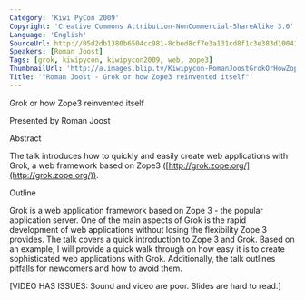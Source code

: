 ```yaml
---
Category: 'Kiwi PyCon 2009'
Copyright: 'Creative Commons Attribution-NonCommercial-ShareAlike 3.0'
Language: 'English'
SourceUrl: http://05d2db1380b6504cc981-8cbed8cf7e3a131cd8f1c3e383d10041.r93.cf2.rackcdn.com/kiwi-pycon-2009/125_roman-joost-grok-or-how-zope3-reinvented-itself.flv
Speakers: [Roman Joost]
Tags: [grok, kiwipycon, kiwipycon2009, web, zope3]
ThumbnailUrl: 'http://a.images.blip.tv/Kiwipycon-RomanJoostGrokOrHowZope3ReinventedItself132-644.jpg'
Title: '"Roman Joost - Grok or how Zope3 reinvented itself"'
---
```

Grok or how Zope3 reinvented itself

Presented by Roman Joost

Abstract

The talk introduces how to quickly and easily create web applications with
Grok, a web framework based on Zope3
([http://grok.zope.org/](http://grok.zope.org/)).

Outline

Grok is a web application framework based on Zope 3 - the popular application
server. One of the main aspects of Grok is the rapid development of web
applications without losing the flexibility Zope 3 provides. The talk covers a
quick introduction to Zope 3 and Grok. Based on an example, I will provide a
quick walk through on how easy it is to create sophisticated web applications
with Grok. Additionally, the talk outlines pitfalls for newcomers and how to
avoid them.

[VIDEO HAS ISSUES: Sound and video are poor. Slides are hard to read.]

